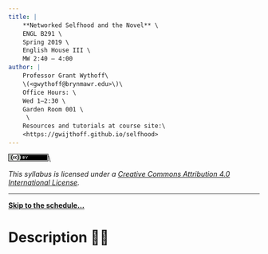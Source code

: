 ```yaml
---
title: |
    **Networked Selfhood and the Novel** \
    ENGL B291 \
    Spring 2019 \
    English House III \
    MW 2:40 – 4:00
author: |
    Professor Grant Wythoff\
    \(<gwythoff@brynmawr.edu>\)\
    Office Hours: \
    Wed 1–2:30 \
    Garden Room 001 \
     \
    Resources and tutorials at course site:\
    <https://gwijthoff.github.io/selfhood>
---
```


![](assets/images/cc-by.png)\

*This syllabus is licensed under a [Creative Commons Attribution 4.0 International License](http://creativecommons.org/licenses/by/4.0/).*

* * * * * *

[**Skip to the schedule…**](#schedule)

Description 📱📖
============
